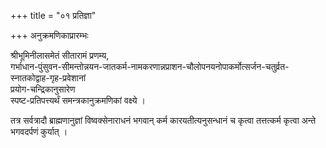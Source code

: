 +++
title = "०१ प्रतिज्ञा"

+++
अनुक्रमणिकाप्रारम्भः

श्रीभूमिनीलासमेतं सीतारामं प्रणम्य,  
गर्भाधान-पुंसुवन-सीमन्तोन्नयन-जातकर्म-नामकरणान्नप्राशन-चौलोपनयनोपाकर्मोत्सर्जन-चतुर्व्रत-स्नातकोद्वाह-गृह-प्रवेशानां  
प्रयोग-चन्द्रिकानुसारेण  
स्पष्ट-प्रतिपत्त्यर्थं समन्त्रकानुक्रमणिकां वक्ष्ये ।

तत्र सर्वत्रादौ ब्राह्मणानुज्ञां विष्वक्सेनाराधनं भगवान् कर्म कारयतीत्यनुसन्धानं च कृत्वा तत्तत्कर्म कृत्वा अन्ते भगवदर्पणं कुर्यात् ।
